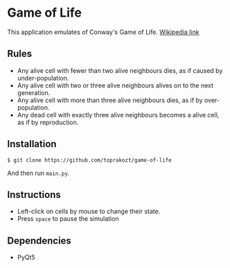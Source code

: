 # Game of Life

This application emulates of Conway's Game of Life. [Wikipedia link](https://en.wikipedia.org/wiki/Conway%27s_Game_of_Life)

## Rules

- Any alive cell with fewer than two alive neighbours dies, as if caused by under-population.
- Any alive cell with two or three alive neighbours alives on to the next generation.
- Any alive cell with more than three alive neighbours dies, as if by over-population.
- Any dead cell with exactly three alive neighbours becomes a alive cell, as if by reproduction.

## Installation

```sn
$ git clone https://github.com/toprakozt/game-of-life
```

And then run ```main.py```. 

## Instructions

- Left-click on cells by mouse to change their state.
- Press ```space``` to pause the simulation

## Dependencies

- PyQt5
